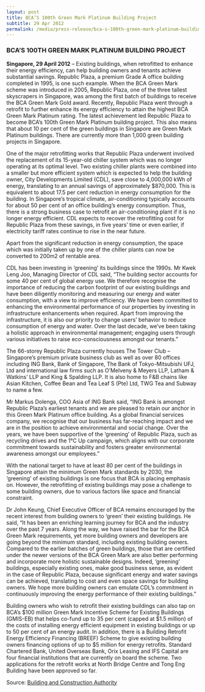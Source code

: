 ```yaml
---
layout: post
title: BCA’S 100th Green Mark Platinum Building Project
subtitle: 29 Apr 2012
permalink: /media/press-release/bca-s-100th-green-mark-platinum-building-project
---
```


### BCA’S 100TH GREEN MARK PLATINUM BUILDING PROJECT

**Singapore, 29 April 2012** – Existing buildings, when retrofitted to enhance their energy efficiency, can help building owners and tenants achieve substantial savings. Republic Plaza, a premium Grade A office building completed in 1995, is one such example. When the BCA Green Mark scheme was introduced in 2005, Republic Plaza, one of the three tallest skyscrapers in Singapore, was among the first batch of buildings to receive the BCA Green Mark Gold award. Recently, Republic Plaza went through a retrofit to further enhance its energy efficiency to attain the highest BCA Green Mark Platinum rating. The latest achievement led Republic Plaza to become BCA’s 100th Green Mark Platinum building project. This also means that about 10 per cent of the green buildings in Singapore are Green Mark Platinum buildings. There are currently more than 1,000 green building projects in Singapore.

One of the major retrofitting works that Republic Plaza underwent involved the replacement of its 15-year-old chiller system which was no longer operating at its optimal level. Two existing chiller plants were combined into a smaller but more efficient system which is expected to help the building owner, City Developments Limited (CDL), save close to 4,000,000 kWh of energy, translating to an annual savings of approximately $870,000. This is equivalent to about 17.5 per cent reduction in energy consumption for the building. In Singapore’s tropical climate, air-conditioning typically accounts for about 50 per cent of an office building’s energy consumption. Thus, there is a strong business case to retrofit an air-conditioning plant if it is no longer energy efficient. CDL expects to recover the retrofitting cost for Republic Plaza from these savings, in five years’ time or even earlier, if electricity tariff rates continue to rise in the near future.

Apart from the significant reduction in energy consumption, the space which was initially taken up by one of the chiller plants can now be converted to 200m2 of rentable area.

CDL has been investing in ‘greening’ its buildings since the 1990s. Mr Kwek Leng Joo, Managing Director of CDL said, “The building sector accounts for some 40 per cent of global energy use. We therefore recognise the importance of reducing the carbon footprint of our existing buildings and have been diligently monitoring and measuring our energy and water consumption, with a view to improve efficiency. We have been committed to enhancing the environmental performance of our properties by investing in infrastructure enhancements when required. Apart from improving the infrastructure, it is also our priority to change users’ behavior to reduce consumption of energy and water. Over the last decade, we’ve been taking a holistic approach in environmental management; engaging users through various initiatives to raise eco-consciousness amongst our tenants.”

The 66-storey Republic Plaza currently houses The Tower Club – Singapore’s premium private business club as well as over 80 offices including ING Bank, Bank of Singapore, The Bank of Tokyo-Mitsubishi UFJ, Ltd and international law firms such as O’Melveny & Meyers LLP, Latham & Watkins’ LLP and King & Spalding LLP. It is also home to F&B chains like Asian Kitchen, Coffee Bean and Tea Leaf S (Pte) Ltd, TWG Tea and Subway to name a few.

Mr Markus Dolenga, COO Asia of ING Bank said, “ING Bank is amongst Republic Plaza’s earliest tenants and we are pleased to retain our anchor in this Green Mark Platinum office building. As a global financial services company, we recognise that our business has far-reaching impact and we are in the position to achieve environmental and social change. Over the years, we have been supportive of the ‘greening’ of Republic Plaza, such as recycling drives and the 1°C Up campaign, which aligns with our corporate commitment towards sustainability and fosters greater environmental awareness amongst our employees.”

With the national target to have at least 80 per cent of the buildings in Singapore attain the minimum Green Mark standards by 2030, the ‘greening’ of existing buildings is one focus that BCA is placing emphasis on. However, the retrofitting of existing buildings may pose a challenge to some building owners, due to various factors like space and financial constraint.

Dr John Keung, Chief Executive Officer of BCA remains encouraged by the recent interest from building owners to ‘green’ their existing buildings. He said, “It has been an enriching learning journey for BCA and the industry over the past 7 years. Along the way, we have raised the bar for the BCA Green Mark requirements, yet more building owners and developers are going beyond the minimum standard, including existing building owners. Compared to the earlier batches of green buildings, those that are certified under the newer versions of the BCA Green Mark are also better performing and incorporate more holistic sustainable designs. Indeed, ‘greening’ buildings, especially existing ones, make good business sense, as evident in the case of Republic Plaza, because significant energy and water savings can be achieved, translating to cost and even space savings for building owners. We hope more building owners can emulate CDL’s commitment in continuously improving the energy performance of their existing buildings.”

Building owners who wish to retrofit their existing buildings can also tap on BCA’s $100 million Green Mark Incentive Scheme for Existing Buildings (GMIS-EB) that helps co-fund up to 35 per cent (capped at $1.5 million) of the costs of installing energy efficient equipment in existing buildings or up to 50 per cent of an energy audit. In addition, there is a Building Retrofit Energy Efficiency Financing (BREEF) Scheme to give existing building owners financing options of up to $5 million for energy retrofits. Standard Chartered Bank, United Overseas Bank, Orix Leasing and IFS Capital are four financial institutions that are currently on board the scheme. Two applications for the retrofit works at North Bridge Centre and Tong Eng Building have been approved so far.

Source: [<a href="https://www.bca.gov.sg/Newsroom/pr29042012_GM.html" target="_blank">Building and Construction Authority</a>](https://www.bca.gov.sg/Newsroom/pr29042012_GM.html)